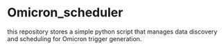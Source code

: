 # Omicron_scheduler

this repository stores a simple python script that manages data discovery and scheduling for Omicron trigger generation.
